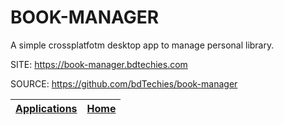 # BOOK-MANAGER

 A simple crossplatfotm desktop app to manage personal library.
 
 SITE: https://book-manager.bdtechies.com

 SOURCE: https://github.com/bdTechies/book-manager

 | [Applications](https://portable-linux-apps.github.io/apps.html) | [Home](https://portable-linux-apps.github.io)
 | --- | --- |
